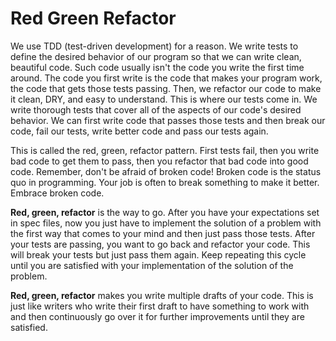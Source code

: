 # Red Green Refactor

We use TDD (test-driven development) for a reason. We write tests to define the desired behavior of our program so that we can write clean, beautiful code. Such code usually isn't the code you write the first time around. The code you first write is the code that makes your program work, the code that gets those tests passing. Then, we refactor our code to make it clean, DRY, and easy to understand. This is where our tests come in. We write thorough tests that cover all of the aspects of our code's desired behavior. We can first write code that passes those tests and then break our code, fail our tests, write better code and pass our tests again.

This is called the red, green, refactor pattern. First tests fail, then you write bad code to get them to pass, then you refactor that bad code into good code. Remember, don't be afraid of broken code! Broken code is the status quo in programming. Your job is often to break something to make it better. Embrace broken code.

**Red, green, refactor** is the way to go. After you have your expectations set in spec files, now you just have to implement the solution of a problem with the first way that comes to your mind and then just pass those tests. After your tests are passing, you want to go back and refactor your code. This will break your tests but just  pass them again. Keep repeating this cycle until you are satisfied with your implementation of the solution of the problem. 

**Red, green, refactor** makes you write multiple drafts of your code. This is just like writers who write their first draft to have something to work with and then continuously go over it for further improvements until they are satisfied.
